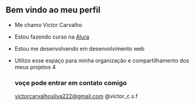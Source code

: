 ## Bem vindo ao meu perfil 

* Me chamo Victor Carvalho
  
* Estou fazendo curso na [Alura](https://cursos.alura.com.br/user/00001116789656SP)

* Estou me desenvolvendo em desenvolvimento web

* Utilizo esse espaço para minha organização e compartilhamento dos meus projetos 4

  ### voçe pode entrar em contato comigo

  victorcarvalhosilva222@gmail.com
  @victor_c.s.f
